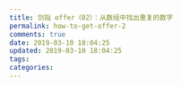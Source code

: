 ```yaml
---
title: 剑指 offer（02）：从数组中找出重复的数字
permalink: how-to-get-offer-2
comments: true
date: 2019-03-10 18:04:25
updated: 2019-03-10 18:04:25
tags:
categories:
---
```

